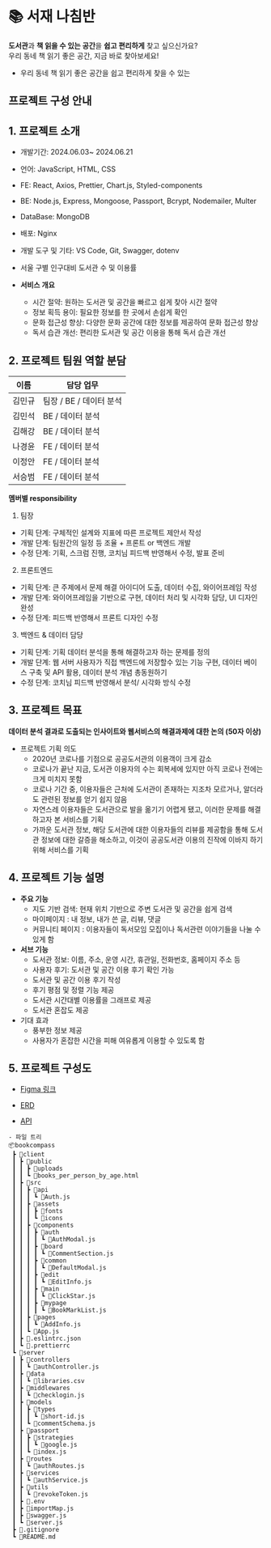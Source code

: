 # :books: 서재 나침반

**도서관**과 **책 읽을 수 있는 공간**을 **쉽고 편리하게** 찾고 싶으신가요?
<br/>
우리 동네 책 읽기 좋은 공간, 지금 바로 찾아보세요!

-   우리 동네 책 읽기 좋은 공간을 쉽고 편리하게 찾을 수 있는

## 프로젝트 구성 안내

## 1. 프로젝트 소개

-   개발기간: 2024.06.03~ 2024.06.21
-   언어: JavaScript, HTML, CSS
-   FE: React, Axios, Prettier, Chart.js, Styled-components
-   BE: Node.js, Express, Mongoose, Passport, Bcrypt, Nodemailer, Multer
-   DataBase: MongoDB
-   배포: Nginx
-   개발 도구 및 기타: VS Code, Git, Swagger, dotenv

-   서울 구별 인구대비 도서관 수 및 이용률
-   **서비스 개요**
    -   시간 절약: 원하는 도서관 및 공간을 빠르고 쉽게 찾아 시간 절약
    -   정보 획득 용이: 필요한 정보를 한 곳에서 손쉽게 확인
    -   문화 접근성 향상: 다양한 문화 공간에 대한 정보를 제공하여 문화 접근성 향상
    -   독서 습관 개선: 편리한 도서관 및 공간 이용을 통해 독서 습관 개선

## 2. 프로젝트 팀원 역할 분담

| 이름   | 담당 업무               |
| ------ | ----------------------- |
| 김민규 | 팀장 / BE / 데이터 분석 |
| 김민석 | BE / 데이터 분석        |
| 김해강 | BE / 데이터 분석        |
| 나경윤 | FE / 데이터 분석        |
| 이정안 | FE / 데이터 분석        |
| 서승범 | FE / 데이터 분석        |

**멤버별 responsibility**

1. 팀장

-   기획 단계: 구체적인 설계와 지표에 따른 프로젝트 제안서 작성
-   개발 단계: 팀원간의 일정 등 조율 + 프론트 or 백엔드 개발
-   수정 단계: 기획, 스크럼 진행, 코치님 피드백 반영해서 수정, 발표 준비

2. 프론트엔드

-   기획 단계: 큰 주제에서 문제 해결 아이디어 도출, 데이터 수집, 와이어프레임 작성
-   개발 단계: 와이어프레임을 기반으로 구현, 데이터 처리 및 시각화 담당, UI 디자인 완성
-   수정 단계: 피드백 반영해서 프론트 디자인 수정

3.  백엔드 & 데이터 담당

-   기획 단계: 기획 데이터 분석을 통해 해결하고자 하는 문제를 정의
-   개발 단계: 웹 서버 사용자가 직접 백엔드에 저장할수 있는 기능 구현, 데이터 베이스 구축 및 API 활용, 데이터 분석 개념 총동원하기
-   수정 단계: 코치님 피드백 반영해서 분석/ 시각화 방식 수정

## 3. 프로젝트 목표

**데이터 분석 결과로 도출되는 인사이트와 웹서비스의 해결과제에 대한 논의 (50자 이상)**

-   프로젝트 기획 의도
    -   2020년 코로나를 기점으로 공공도서관의 이용객이 크게 감소
    -   코로나가 끝난 지금, 도서관 이용자의 수는 회복세에 있지만 아직 코로나 전에는 크게 미치지 못함
    -   코로나 기간 중, 이용자들은 근처에 도서관이 존재하는 지조차 모르거나, 알더라도 관련된 정보를 얻기 쉽지 않음
    -   자연스레 이용자들은 도서관으로 발을 옮기기 어렵게 됐고, 이러한 문제를 해결하고자 본 서비스를 기획
    -   가까운 도서관 정보, 해당 도서관에 대한 이용자들의 리뷰를 제공함을 통해 도서관 정보에 대한 갈증을 해소하고, 이것이 공공도서관 이용의 진작에 이바지 하기 위해 서비스를 기획

## 4. 프로젝트 기능 설명

-   **주요 기능**
    -   지도 기반 검색: 현재 위치 기반으로 주변 도서관 및 공간을 쉽게 검색
    -   마이페이지 : 내 정보, 내가 쓴 글, 리뷰, 댓글
    -   커뮤니티 페이지 : 이용자들이 독서모임 모집이나 독서관련 이야기들을 나눌 수 있게 함
-   **서브 기능**
    -   도서관 정보: 이름, 주소, 운영 시간, 휴관일, 전화번호, 홈페이지 주소 등
    -   사용자 후기: 도서관 및 공간 이용 후기 확인 가능
    -   도서관 및 공간 이용 후기 작성
    -   후기 평점 및 정렬 기능 제공
    -   도서관 시간대별 이용률을 그래프로 제공
    -   도서관 혼잡도 제공
-   기대 효과
    -   풍부한 정보 제공
    -   사용자가 혼잡한 시간을 피해 여유롭게 이용할 수 있도록 함

## 5. 프로젝트 구성도

-   [Figma 링크](https://www.figma.com/design/TvYfVPgD88WEqyyeMtMC7B/%EC%84%9C%EC%9E%AC-%EB%82%98%EC%B9%A8%EB%B0%98?node-id=0-1&t=CBwbMY2H977cPQQ8-0)

-   [ERD](https://dbdiagram.io/d/%EC%84%9C%EC%9E%AC-%EB%82%98%EC%B9%A8%EB%B0%98-6667d3616bc9d447b15b3c47)

-   [API](http://kdt-ai-10-team04.elicecoding.com/api-docs)

```
- 파일 트리
📦bookcompass
 ┣ 📂client
 ┃ ┣ 📂public
 ┃ ┃ ┣ 📂uploads
 ┃ ┃ ┗ 📜books_per_person_by_age.html
 ┃ ┣ 📂src
 ┃ ┃ ┣ 📂api
 ┃ ┃ ┃ ┗ 📜Auth.js
 ┃ ┃ ┣ 📂assets
 ┃ ┃ ┃ ┣ 📂fonts
 ┃ ┃ ┃ ┗ 📂icons
 ┃ ┃ ┣ 📂components
 ┃ ┃ ┃ ┣ 📂auth
 ┃ ┃ ┃ ┃ ┗ 📜AuthModal.js
 ┃ ┃ ┃ ┣ 📂board
 ┃ ┃ ┃ ┃ ┗ 📜CommentSection.js
 ┃ ┃ ┃ ┣ 📂common
 ┃ ┃ ┃ ┃ ┗ 📜DefaultModal.js
 ┃ ┃ ┃ ┣ 📂edit
 ┃ ┃ ┃ ┃ ┗ 📜EditInfo.js
 ┃ ┃ ┃ ┣ 📂main
 ┃ ┃ ┃ ┃ ┗ 📜ClickStar.js
 ┃ ┃ ┃ ┣ 📂mypage
 ┃ ┃ ┃ ┃ ┗ 📜BookMarkList.js
 ┃ ┃ ┣ 📂pages
 ┃ ┃ ┃ ┗ 📜AddInfo.js
 ┃ ┃ ┗ 📜App.js
 ┃ ┣ 📜.eslintrc.json
 ┃ ┗ 📜.prettierrc
 ┗ 📂server
 ┃ ┣ 📂controllers
 ┃ ┃ ┗ 📜authController.js
 ┃ ┣ 📂data
 ┃ ┃ ┗ 📜libraries.csv
 ┃ ┣ 📂middlewares
 ┃ ┃ ┗ 📜checklogin.js
 ┃ ┣ 📂models
 ┃ ┃ ┣ 📂types
 ┃ ┃ ┃ ┗ 📜short-id.js
 ┃ ┃ ┗ 📜commentSchema.js
 ┃ ┣ 📂passport
 ┃ ┃ ┣ 📂strategies
 ┃ ┃ ┃ ┗ 📜google.js
 ┃ ┃ ┗ 📜index.js
 ┃ ┣ 📂routes
 ┃ ┃ ┗ 📜authRoutes.js
 ┃ ┣ 📂services
 ┃ ┃ ┗ 📜authService.js
 ┃ ┣ 📂utils
 ┃ ┃ ┗ 📜revokeToken.js
 ┃ ┣ 📜.env
 ┃ ┣ 📜importMap.js
 ┃ ┣ 📜swagger.js
 ┃ ┗ 📜server.js
 ┣ 📜.gitignore
 ┗ 📜README.md
```
